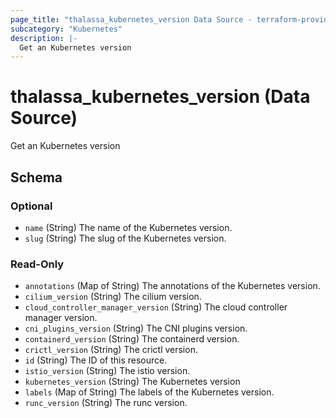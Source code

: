 ```yaml
---
page_title: "thalassa_kubernetes_version Data Source - terraform-provider-thalassa"
subcategory: "Kubernetes"
description: |-
  Get an Kubernetes version
---
```


# thalassa_kubernetes_version (Data Source)

Get an Kubernetes version



<!-- schema generated by tfplugindocs -->
## Schema

### Optional

- `name` (String) The name of the Kubernetes version.
- `slug` (String) The slug of the Kubernetes version.

### Read-Only

- `annotations` (Map of String) The annotations of the Kubernetes version.
- `cilium_version` (String) The cilium version.
- `cloud_controller_manager_version` (String) The cloud controller manager version.
- `cni_plugins_version` (String) The CNI plugins version.
- `containerd_version` (String) The containerd version.
- `crictl_version` (String) The crictl version.
- `id` (String) The ID of this resource.
- `istio_version` (String) The istio version.
- `kubernetes_version` (String) The Kubernetes version
- `labels` (Map of String) The labels of the Kubernetes version.
- `runc_version` (String) The runc version.